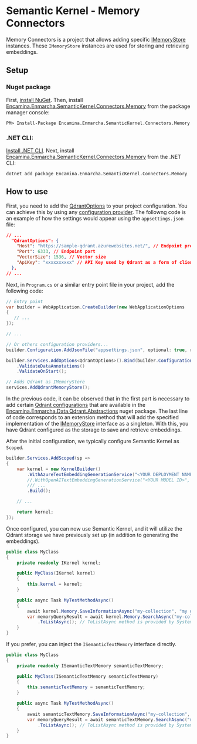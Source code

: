 ﻿# Semantic Kernel - Memory Connectors

Memory Connectors is a project that allows adding specific [IMemoryStore](https://github.com/microsoft/semantic-kernel/blob/76db027273371ea81e6db66afcb1d888cc53b459/dotnet/src/SemanticKernel.Abstractions/Memory/IMemoryStore.cs#L13) instances. These `IMemoryStore` instances are used for storing and retrieving embeddings.

## Setup

### Nuget package

First, [install NuGet](http://docs.nuget.org/docs/start-here/installing-nuget). Then, install [Encamina.Enmarcha.SemanticKernel.Connectors.Memory](ToDo:NugetUrl) from the package manager console:

    PM> Install-Package Encamina.Enmarcha.SemanticKernel.Connectors.Memory

### .NET CLI:

[Install .NET CLI](https://learn.microsoft.com/en-us/dotnet/core/tools/). Next, install [Encamina.Enmarcha.SemanticKernel.Connectors.Memory](ToDo:NugetUrl) from the .NET CLI:

    dotnet add package Encamina.Enmarcha.SemanticKernel.Connectors.Memory

## How to use

First, you need to add the [QdrantOptions](../Encamina.Enmarcha.Data.Qdrant.Abstractions/QdrantOptions.cs) to your project configuration. You can achieve this by using any [configuration provider](https://learn.microsoft.com/en-us/dotnet/core/extensions/configuration). The followng code is an example of how the settings would appear using the `appsettings.json` file:

```json
// ...
  "QdrantOptions": {
    "Host": "https://sample-qdrant.azurewebsites.net/", // Endpoint protocol and host
    "Port": 6333, // Endpoint port
    "VectorSize": 1536, // Vector size
    "ApiKey": "xxxxxxxxxx" // API Key used by Qdrant as a form of client authentication.
  },
// ...
```

Next, in `Program.cs` or a similar entry point file in your project, add the following code:

```csharp
// Entry point
var builder = WebApplication.CreateBuilder(new WebApplicationOptions
{
   // ...
});

// ...

// Or others configuration providers...
builder.Configuration.AddJsonFile("appsettings.json", optional: true, reloadOnChange: true); 

builder.Services.AddOptions<QdrantOptions>().Bind(builder.Configuration.GetSection(nameof(QdrantOptions)))
    .ValidateDataAnnotations()
    .ValidateOnStart();

// Adds Qdrant as IMemoryStore
services.AddQdrantMemoryStore();
```

In the previous code, it can be observed that in the first part is necessary to add certain [Qdrant configurations](../Encamina.Enmarcha.Data.Qdrant.Abstractions/QdrantOptions.cs) that are available in the [Encamina.Enmarcha.Data.Qdrant.Abstractions](../Encamina.Enmarcha.Data.Qdrant.Abstractions/README.md) nuget package. The last line of code corresponds to an extension method that will add the specified implementation of the [IMemoryStore](https://github.com/microsoft/semantic-kernel/blob/76db027273371ea81e6db66afcb1d888cc53b459/dotnet/src/SemanticKernel.Abstractions/Memory/IMemoryStore.cs#L13) interface as a singleton. With this, you have Qdrant configured as the storage to save and retrieve embeddings.

After the initial configuration, we typically configure Semantic Kernel as `Scoped`.

```csharp
builder.Services.AddScoped(sp =>
{
    var kernel = new KernelBuilder()
        .WithAzureTextEmbeddingGenerationService("<YOUR DEPLOYMENT NAME>", "<YOUR AZURE ENDPOINT>", "<YOUR API KEY>")
        //.WithOpenAITextEmbeddingGenerationService("<YOUR MODEL ID>", "<YOUR API KEY>", "<YOUR API KEY>")
        /// ...
        .Build();

    // ...

    return kernel;
});
```

Once configured, you can now use Semantic Kernel, and it will utilize the Qdrant storage we have previously set up (in addition to generating the embeddings).

```csharp
public class MyClass
{
    private readonly IKernel kernel;

    public MyClass(IKernel kernel)
    {
        this.kernel = kernel;
    }

    public async Task MyTestMethodAsync()
    {
        await kernel.Memory.SaveInformationAsync("my-collection", "my dummy text", Guid.NewGuid().ToString());
        var memoryQueryResult = await kernel.Memory.SearchAsync("my-collection", "my similar dummy text")
            .ToListAsync(); // ToListAsync method is provided by System.Linq.Async nuget https://www.nuget.org/packages/System.Linq.Async
    }
}
```

If you prefer, you can inject the `ISemanticTextMemory` interface directly.

```csharp
public class MyClass
{   
    private readonly ISemanticTextMemory semanticTextMemory;

    public MyClass(ISemanticTextMemory semanticTextMemory)
    {
        this.semanticTextMemory = semanticTextMemory;
    }

    public async Task MyTestMethodAsync()
    {
        await semanticTextMemory.SaveInformationAsync("my-collection", "my dummy text", Guid.NewGuid().ToString());
        var memoryQueryResult = await semanticTextMemory.SearchAsync("my-collection", "my similar dummy text")
            .ToListAsync(); // ToListAsync method is provided by System.Linq.Async nuget https://www.nuget.org/packages/System.Linq.Async
    }
}
```